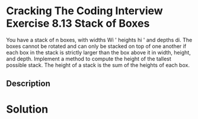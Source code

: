 # Cracking The Coding Interview Exercise 8.13 Stack of Boxes

You have a stack of n boxes, with widths Wi ' heights hi ' and depths di. The boxes cannot be rotated and can only be stacked on top of one another if each box in the stack is strictly larger than the box above it in width, height, and depth. Implement a method to compute the
height of the tallest possible stack. The height of a stack is the sum of the heights of each box.

## Description


# Solution
